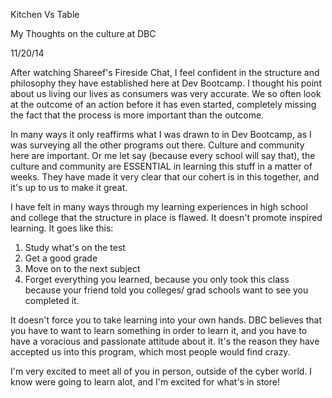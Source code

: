 Kitchen Vs Table

My Thoughts on the culture at DBC

11/20/14

After watching Shareef's Fireside Chat, I feel confident in the structure and philosophy they have established here at Dev Bootcamp.  I thought his point about us living our lives as consumers was very accurate.  We so often look at the outcome of an action before it has even started, completely missing the fact that the process is more important than the outcome.

In many ways it only reaffirms what I was drawn to in Dev Bootcamp, as I was surveying all the other programs out there.  Culture and community here are important.  Or me let say (because every school will say that), the culture and community are ESSENTIAL in learning this stuff in a matter of weeks.  They have made it very clear that our cohert is in this together, and it's up to us to make it great.

I have felt in many ways through my learning experiences in high school and college that the structure in place is flawed.  It doesn't promote inspired learning.  It goes like this:

1.  Study what's on the test
2.  Get a good grade
3.  Move on to the next subject
4.  Forget everything you learned, because you only took this class because your friend told you colleges/ grad schools want to see you completed it.

It doesn't force you to take learning into your own hands.  DBC believes that you have to want to learn something in order to learn it, and you have to have a voracious and passionate attitude about it.  It's the reason they have accepted us into this program, which most people would find crazy.

I'm very excited to meet all of you in person, outside of the cyber world.  I know were going to learn alot, and I'm excited for what's in store!